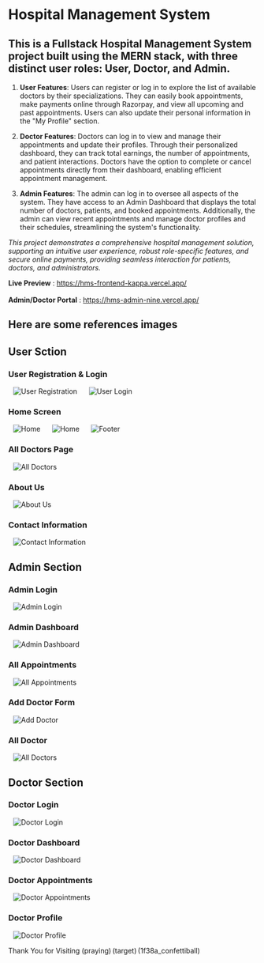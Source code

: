 # Hospital Management System

## This is a Fullstack Hospital Management System project built using the MERN stack, with three distinct user roles: User, Doctor, and Admin.

1. **User Features**:
   Users can register or log in to explore the list of available doctors by their specializations. They can easily book appointments, make payments online through Razorpay, and view all upcoming and past appointments. Users can also update their personal information in the "My Profile" section.

2. **Doctor Features**:
   Doctors can log in to view and manage their appointments and update their profiles. Through their personalized dashboard, they can track total earnings, the number of appointments, and patient interactions. Doctors have the option to complete or cancel appointments directly from their dashboard, enabling efficient appointment management.

3. **Admin Features**:
   The admin can log in to oversee all aspects of the system. They have access to an Admin Dashboard that displays the total number of doctors, patients, and booked appointments. Additionally, the admin can view recent appointments and manage doctor profiles and their schedules, streamlining the system's functionality.

_This project demonstrates a comprehensive hospital management solution, supporting an intuitive user experience, robust role-specific features, and secure online payments, providing seamless interaction for patients, doctors, and administrators._

**Live Preview** : https://hms-frontend-kappa.vercel.app/
<br/>
<br/>
**Admin/Doctor Portal** : https://hms-admin-nine.vercel.app/

## Here are some references images

## User Sction

### User Registration & Login

<img src="frontend/src/readme_images/userSignup.png" alt="User Registration" style="padding:0 10px;"/>

<img src="frontend/src/readme_images/userLogin.png" alt="User Login" style="padding:0 10px;"/>

### Home Screen

<img src="frontend/src/readme_images/home1.png" alt="Home" style="padding:0 10px;"/>

<img src="frontend/src/readme_images/home-findbySpeciality.png" alt="Home" style="padding:0 10px;"/>

<img src="frontend/src/readme_images/footer.png" alt="Footer" style="padding:0 10px;"/>

### All Doctors Page

<img src="frontend/src/readme_images/allDoctors.png" alt="All Doctors" style="padding:0 10px;"/>

### About Us

<img src="frontend/src/readme_images/about.png" alt="About Us" style="padding:0 10px;"/>

### Contact Information

<img src="frontend/src/readme_images/contactUs.png" alt="Contact Information" style="padding:0 10px;"/>

## Admin Section

### Admin Login

<img src="frontend/src/readme_images/adminLogin.png" alt="Admin Login" style="padding:0 10px;"/>

### Admin Dashboard

<img src="frontend/src/readme_images/adminDashboard.png" alt="Admin Dashboard" style="padding:0 10px;"/>

### All Appointments

<img src="frontend/src/readme_images/adminAppointments.png" alt="All Appointments" style="padding:0 10px;"/>

### Add Doctor Form

<img src="frontend/src/readme_images/adminAddDoctor.png" alt="Add Doctor" style="padding:0 10px;"/>

### All Doctor

<img src="frontend/src/readme_images/adminAllDoctor.png" alt="All Doctors" style="padding:0 10px;"/>

## Doctor Section

### Doctor Login

<img src="frontend/src/readme_images/doctorLogin.png" alt="Doctor Login" style="padding:0 10px;"/>

### Doctor Dashboard

<img src="frontend/src/readme_images/doctorDashboard.png" alt="Doctor Dashboard" style="padding:0 10px;"/>

### Doctor Appointments

<img src="frontend/src/readme_images/doctorAppointmnets.png" alt="Doctor Appointments" style="padding:0 10px;"/>

### Doctor Profile

<img src="frontend/src/readme_images/doctorProfile.png" alt="Doctor Profile" style="padding:0 10px;"/>

Thank You for Visiting (praying) (target) (1f38a_confettiball) 
